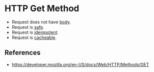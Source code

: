 # HTTP Get Method

- Request does not have [body](/http/body).
- Request is [safe](/http/requests/safe).
- Request is [idempotent](/http/requests/idempotent).
- Request is [cacheable](/http/requests/cacheable).

## References

- https://developer.mozilla.org/en-US/docs/Web/HTTP/Methods/GET

